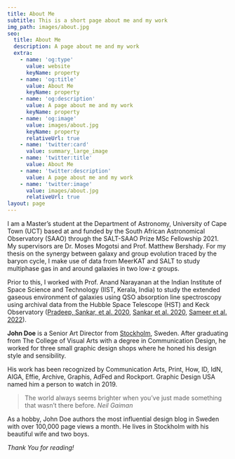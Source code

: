 ```yaml
---
title: About Me
subtitle: This is a short page about me and my work
img_path: images/about.jpg
seo:
  title: About Me
  description: A page about me and my work
  extra:
    - name: 'og:type'
      value: website
      keyName: property
    - name: 'og:title'
      value: About Me
      keyName: property
    - name: 'og:description'
      value: A page about me and my work
      keyName: property
    - name: 'og:image'
      value: images/about.jpg
      keyName: property
      relativeUrl: true
    - name: 'twitter:card'
      value: summary_large_image
    - name: 'twitter:title'
      value: About Me
    - name: 'twitter:description'
      value: A page about me and my work
    - name: 'twitter:image'
      value: images/about.jpg
      relativeUrl: true
layout: page
---
```


I am a Master’s student at the Department of Astronomy, University of Cape Town (UCT) based at and funded by the South African Astronomical Observatory (SAAO) through the SALT-SAAO Prize MSc Fellowship 2021. My supervisors are Dr. Moses Mogotsi and Prof. Matthew Bershady. For my thesis on the synergy between galaxy and group evolution traced by the baryon cycle, I make use of data from MeerKAT and SALT to study multiphase gas in and around galaxies in two low-z groups. 

Prior to this, I worked with Prof. Anand Narayanan at the Indian Institute of Space Science and Technology (IIST, Kerala, India) to study the extended gaseous environment of galaxies using QSO absorption line spectroscopy using archival data from the Hubble Space Telescope (HST) and Keck Observatory ([Pradeep, Sankar, et al. 2020](https://ui.adsabs.harvard.edu/abs/2020MNRAS.493..250P/abstract),
[Sankar et al. 2020](https://ui.adsabs.harvard.edu/abs/2020MNRAS.498.4864S/abstract), [Sameer et al. 2022](https://ui.adsabs.harvard.edu/abs/2022MNRAS.510.5796S/abstract)).

**John Doe** is a Senior Art Director from [Stockholm](https://en.wikipedia.org/wiki/Stockholm), Sweden. After graduating from The College of Visual Arts with a degree in Communication Design, he worked for three small graphic design shops where he honed his design style and sensibility.

His work has been recognized by Communication Arts, Print, How, ID, IdN, AIGA, Effie, Archive, Graphis, AdFed and Rockport. Graphic Design USA named him a person to watch in 2019.

>The world always seems brighter when you’ve just made something that wasn’t there before. <cite>Neil Gaiman</cite>

As a hobby, John Doe authors the most influential design blog in Sweden with over 100,000 page views a month. He lives in Stockholm with his beautiful wife and two boys.

*Thank You for reading!*
